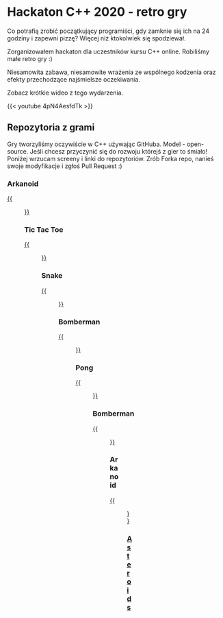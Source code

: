 # Hackaton C++ 2020 - retro gry


Co potrafią zrobić początkujący programiści, gdy zamknie się ich na 24 godziny i zapewni pizzę? Więcej niż ktokolwiek się spodziewał.

Zorganizowałem hackaton dla uczestników kursu C++ online. Robiliśmy małe retro gry :)

<!--more-->

Niesamowita zabawa, niesamowite wrażenia ze wspólnego kodzenia oraz efekty przechodzące najśmielsze oczekiwania.

Zobacz krótkie wideo z tego wydarzenia.

{{< youtube 4pN4AesfdTk >}}

## Repozytoria z grami

Gry tworzyliśmy oczywiście w C++ używając GitHuba. Model - open-source. Jeśli chcesz przyczynić się do rozwoju którejś z gier to śmiało! Poniżej wrzucam screeny i linki do repozytoriów. Zrób Forka repo, nanieś swoje modyfikacje i zgłoś Pull Request :)

### Arkanoid

[{{<figure src="https://github.com/J-Cieplinski/hackathon/raw/master/screenshots/screen3.png" title="Arkanoid">}}](https://github.com/J-Cieplinski/hackathon)

### Tic Tac Toe

[{{<figure src="https://github.com/marcindus/tictactoe/raw/master/screenshots/3.png" title="Tic Tac Toe">}}](https://github.com/marcindus/tictactoe)

### Snake

[{{<figure src="https://github.com/anraf1001/Snake-definitive-edition/raw/master/screenshots/screenshot2.png" title="Snake">}}](https://github.com/anraf1001/Snake-definitive-edition)

### Bomberman

[{{<figure src="https://github.com/LogarithmDerivative/Bomberman/raw/master/img/scrBomb1.PNG" title="Bomberman">}}](https://github.com/LogarithmDerivative/Bomberman)

### Pong

[{{<figure src="https://github.com/McKucia/Pong-Game/raw/master/ss/screenshot.png" title="Pong">}}](https://github.com/McKucia/Pong-Game)

### Bomberman

[{{<figure src="https://github.com/kari0036/BomberMan/raw/master/img/screenshot.png" title="Bomberman">}}](https://github.com/kari0036/BomberMan)

### Arkanoid

[{{<figure src="https://github.com/NeoBauer/Arkanoid/raw/master/screenshots/Screenshot.png" title="Arkanoid">}}](https://github.com/NeoBauer/Arkanoid)

### [Asteroids](https://github.com/DarkAriesX/Asteroids)

